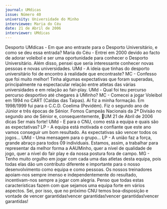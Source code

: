 ```yaml
---
journal: UMdicas
issue: Número 40
university: Universidade do Minho
interviewee: Maria do Céu
date: 21 de Abril de 2006
interviewer: UMdicas
---
```


Desporto
UMdicas - Em que ano entraste para o Desporto
Universitário, e como se deu essa entrada?
Maria do Céu - Entrei em 2000 devido ao facto de
adorar voleibol e ser uma oportunidade para
conhecer o Desporto Universitário. Além disso,
pensei que seria interessante conhecer novas
pessoas e novas universidades.
UMd - A ideia que tinhas do desporto universitário
foi de encontro à realidade que encontraste?
MC - Confesso que foi muito melhor! Tinha algumas
expectativas que foram superadas, principalmente
na espectacular relação entre atletas das várias
universidades e em relação ao fair-play.
UMd - Qual foi teu percurso percurso desportivo
até chegares à UMinho?
MC - Comecei a jogar Voleibol em 1994 no CART
(Caldas das Taipas). Aí fiz a minha formação. Em
1998/1999 fui para o C.C.D. Coelima (Pevidém). Fiz o
segundo ano de Júnior e três épocas de Sénior.
Fomos Campeãs Nacionais da 2ª Divisão no
segundo ano de Sénior e, consequentemente,
UM
21 de Abril de 2006
dicas
Ser mais forte!
UMd - E para o CNU, como está a equipa e quais
são as expectativas?
LP - A equipa está motivada e confiante que este ano
vamos conseguir um bom resultado. As expectativas
são vencer todos os jogos…
UMd - Uma mensagem para o grupo…
LP - A união faz a força, grande abraço para todos
09
individuais. Estamos, assim, a trabalhar para
representar da melhor forma a AAUMinho, quer a
nível de qualidade de jogo, quer a nível do fair play e
da nossa postura fora de campo.
MG - Tenho muito orgulho em jogar com cada uma
das atletas desta equipa, pois todas elas dão um
contributo diferente e importante para o nosso
desenvolvimento como equipa e como pessoas. Os
nossos treinadores apoiam-nos sempre imenso e
independentemente do resultado, incentivam-nos
sempre a jogar com alegria. Penso que todas estas
características fazem com que sejamos uma equipa
forte em vários aspectos. Sei, por isso, que no
próximo CNU temos boa-disposição e vontade de
vencer garantidas!vencer garantidas!vencer garantidas!vencer garantidas!